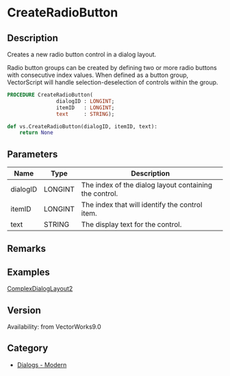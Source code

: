 # CreateRadioButton

## Description
Creates a new radio button control in a dialog layout.

Radio button groups can be created by defining two or more radio buttons with consecutive index values. When defined as a button group, VectorScript will handle selection-deselection of controls within the group.

```pascal
PROCEDURE CreateRadioButton(
				dialogID : LONGINT;
				itemID   : LONGINT;
				text     : STRING);
```

```python
def vs.CreateRadioButton(dialogID, itemID, text):
    return None
```

## Parameters
|Name|Type|Description|
|---|---|---|
|dialogID|LONGINT|The index of the dialog layout containing the control.|
|itemID|LONGINT|The index that will identify the control item.|
|text|STRING|The display text for the control.|

## Remarks


## Examples
[ComplexDialogLayout2](examples/ComplexDialogLayout2.md)

## Version
Availability: from VectorWorks9.0

## Category
* [Dialogs - Modern](../Categories/Dialogs%20-%20Modern.md)
